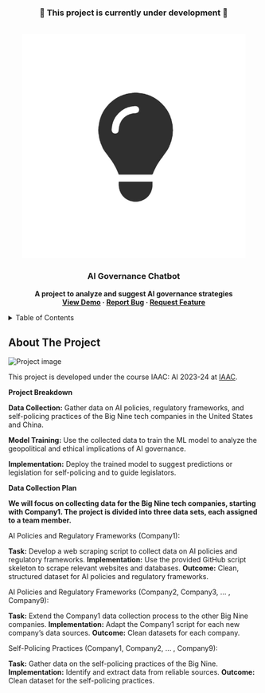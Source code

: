 <!-- PROJECT STATUS -->
<div align="center">
  <h3>🚧 This project is currently under development 🚧</h3>
</div>

<!-- PROJECT LOGO -->
<br />
<div align="center">
    <img src="https://github.com/ronmaccms/llm-chatbot/blob/main/src/img/Innovation-Tournaments.jpg" alt="Logo" width="450">
  <h3 align="center">AI Governance Chatbot</h3>
  <p align="center" style="font-weight: bold;">
    A project to analyze and suggest AI governance strategies<br >
    <a href="LINK_TO_DEMO">View Demo</a>
    ·
    <a href="andres.roncal@students.iaac.net">Report Bug</a>
    ·
    <a href="andres.roncal@students.iaac.net">Request Feature</a>
  </p>
</div>
<!-- TABLE OF CONTENTS -->
<details>
  <summary>Table of Contents</summary>
  <ol>
    <li><a href="#about-the-project">About The Project</a></li>
    <li><a href="#getting-started">Getting Started</a></li>
    <li><a href="#usage">Usage</a></li>
    <li><a href="#challenges">Challenges</a></li>
    <li><a href="#future-work">Future Work</a></li>
    <li><a href="#license">License</a></li>
    <li><a href="#team">Team</a></li>
    <li><a href="#acknowledgements">Acknowledgements</a></li>
  </ol>
</details>
<!-- ABOUT THE PROJECT -->

## About The Project
![Project image](assets/img/project-img.png)

This project is developed under the course IAAC: AI 2023-24 at [IAAC](https://iaac.net/).

__Project Breakdown__

__Data Collection:__ Gather data on AI policies, regulatory frameworks, and self-policing practices of the Big Nine tech companies in the United States and China.

__Model Training:__ Use the collected data to train the ML model to analyze the geopolitical and ethical implications of AI governance.

__Implementation:__ Deploy the trained model to suggest predictions or legislation for self-policing and to guide legislators.

__Data Collection Plan__

__We will focus on collecting data for the Big Nine tech companies, starting with Company1. The project is divided into three data sets, each assigned to a team member.__

AI Policies and Regulatory Frameworks (Company1):

__Task:__ Develop a web scraping script to collect data on AI policies and regulatory frameworks.
__Implementation:__ Use the provided GitHub script skeleton to scrape relevant websites and databases.
__Outcome:__ Clean, structured dataset for AI policies and regulatory frameworks.

AI Policies and Regulatory Frameworks (Company2, Company3, ... , Company9):

__Task:__ Extend the Company1 data collection process to the other Big Nine companies.
__Implementation:__ Adapt the Company1 script for each new company’s data sources.
__Outcome:__ Clean datasets for each company.

Self-Policing Practices (Company1, Company2, ... , Company9):

__Task:__ Gather data on the self-policing practices of the Big Nine.
__Implementation:__ Identify and extract data from reliable sources.
__Outcome:__ Clean dataset for the self-policing practices.